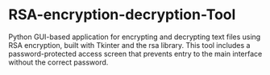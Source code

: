 # RSA-encryption-decryption-Tool
Python GUI-based application for encrypting and decrypting text files using RSA encryption, built with Tkinter and the rsa library. This tool includes a password-protected access screen that prevents entry to the main interface without the correct password.
